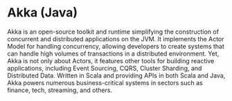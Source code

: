 # Akka (Java)

Akka is an open-source toolkit and runtime simplifying the construction of concurrent and distributed applications on the JVM. It implements the Actor Model for handling concurrency, allowing developers to create systems that can handle high volumes of transactions in a distributed environment. Yet, Akka is not only about Actors, it features other tools for building reactive applications, including Event Sourcing, CQRS, Cluster Sharding, and Distributed Data. Written in Scala and providing APIs in both Scala and Java, Akka powers numerous business-critical systems in sectors such as finance, tech, streaming, and others.